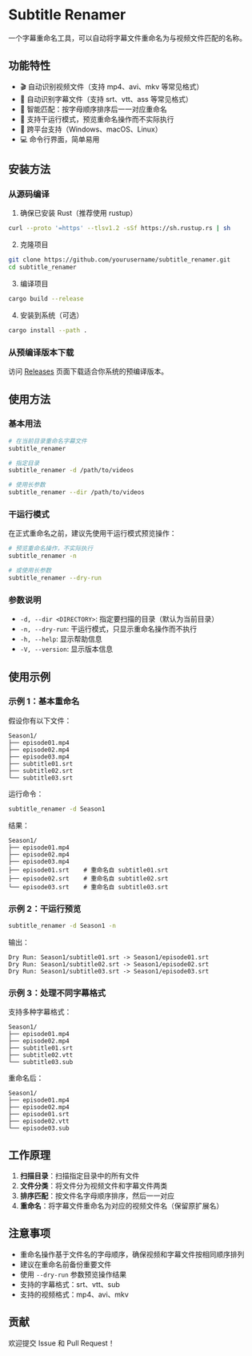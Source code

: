 # Subtitle Renamer

一个字幕重命名工具，可以自动将字幕文件重命名为与视频文件匹配的名称。

## 功能特性

- 🎬 自动识别视频文件（支持 mp4、avi、mkv 等常见格式）
- 📝 自动识别字幕文件（支持 srt、vtt、ass 等常见格式）
- 🔄 智能匹配：按字母顺序排序后一一对应重命名
- 🧪 支持干运行模式，预览重命名操作而不实际执行
- 🚀 跨平台支持（Windows、macOS、Linux）
- 💻 命令行界面，简单易用

## 安装方法

### 从源码编译

1. 确保已安装 Rust（推荐使用 rustup）
```bash
curl --proto '=https' --tlsv1.2 -sSf https://sh.rustup.rs | sh
```

2. 克隆项目
```bash
git clone https://github.com/yourusername/subtitle_renamer.git
cd subtitle_renamer
```

3. 编译项目
```bash
cargo build --release
```

4. 安装到系统（可选）
```bash
cargo install --path .
```

### 从预编译版本下载

访问 [Releases](https://github.com/yourusername/subtitle_renamer/releases) 页面下载适合你系统的预编译版本。

## 使用方法

### 基本用法

```bash
# 在当前目录重命名字幕文件
subtitle_renamer

# 指定目录
subtitle_renamer -d /path/to/videos

# 使用长参数
subtitle_renamer --dir /path/to/videos
```

### 干运行模式

在正式重命名之前，建议先使用干运行模式预览操作：

```bash
# 预览重命名操作，不实际执行
subtitle_renamer -n

# 或使用长参数
subtitle_renamer --dry-run
```

### 参数说明

- `-d, --dir <DIRECTORY>`: 指定要扫描的目录（默认为当前目录）
- `-n, --dry-run`: 干运行模式，只显示重命名操作而不执行
- `-h, --help`: 显示帮助信息
- `-V, --version`: 显示版本信息

## 使用示例

### 示例 1：基本重命名

假设你有以下文件：
```
Season1/
├── episode01.mp4
├── episode02.mp4
├── episode03.mp4
├── subtitle01.srt
├── subtitle02.srt
└── subtitle03.srt
```

运行命令：
```bash
subtitle_renamer -d Season1
```

结果：
```
Season1/
├── episode01.mp4
├── episode02.mp4
├── episode03.mp4
├── episode01.srt    # 重命名自 subtitle01.srt
├── episode02.srt    # 重命名自 subtitle02.srt
└── episode03.srt    # 重命名自 subtitle03.srt
```

### 示例 2：干运行预览

```bash
subtitle_renamer -d Season1 -n
```

输出：
```
Dry Run: Season1/subtitle01.srt -> Season1/episode01.srt
Dry Run: Season1/subtitle02.srt -> Season1/episode02.srt
Dry Run: Season1/subtitle03.srt -> Season1/episode03.srt
```

### 示例 3：处理不同字幕格式

支持多种字幕格式：
```
Season1/
├── episode01.mp4
├── episode02.mp4
├── subtitle01.srt
├── subtitle02.vtt
└── subtitle03.sub
```

重命名后：
```
Season1/
├── episode01.mp4
├── episode02.mp4
├── episode01.srt
├── episode02.vtt
└── episode03.sub
```

## 工作原理

1. **扫描目录**：扫描指定目录中的所有文件
2. **文件分类**：将文件分为视频文件和字幕文件两类
3. **排序匹配**：按文件名字母顺序排序，然后一一对应
4. **重命名**：将字幕文件重命名为对应的视频文件名（保留原扩展名）

## 注意事项

- 重命名操作基于文件名的字母顺序，确保视频和字幕文件按相同顺序排列
- 建议在重命名前备份重要文件
- 使用 `--dry-run` 参数预览操作结果
- 支持的字幕格式：srt、vtt、sub
- 支持的视频格式：mp4、avi、mkv

## 贡献

欢迎提交 Issue 和 Pull Request！
